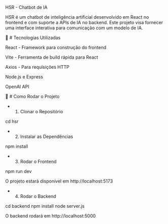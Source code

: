 HSR - Chatbot de IA

HSR é um chatbot de inteligência artificial desenvolvido em React no frontend e com suporte a APIs de IA no backend. Este projeto visa fornecer uma interface interativa para comunicação com um modelo de IA.


🚀 # Tecnologias Utilizadas

React - Framework para construção do frontend

Vite - Ferramenta de build rápida para React

Axios - Para requisições HTTP

Node.js e Express

OpenAI API 


🔧 # Como Rodar o Projeto

* 1. Clonar o Repositório

cd hsr

* 2. Instalar as Dependências

npm install

* 3. Rodar o Frontend

npm run dev

O projeto estará disponível em http://localhost:5173

* 4. Rodar o Backend

cd backend
npm install
node server.js

O backend rodará em http://localhost:5000
